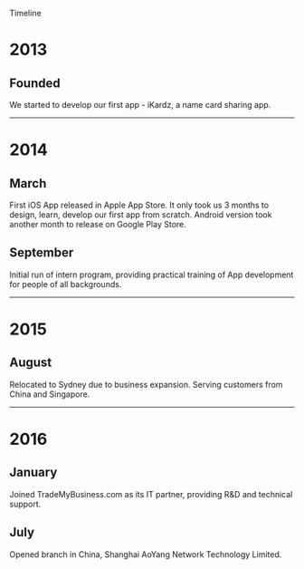 Timeline

# 2013
## Founded
We started to develop our first app - iKardz, a name card sharing app. 

---

# 2014
## March
First iOS App released in Apple App Store. It only took us 3 months to design, learn, develop our first app from scratch. Android version took another month to release on Google Play Store.

## September
Initial run of intern program, providing practical training of App development for people of all backgrounds. 

---

# 2015

## August
Relocated to Sydney due to business expansion. Serving customers from China and Singapore. 

---

# 2016

## January
Joined TradeMyBusiness.com as its IT partner, providing R&D and technical support.  

## July
Opened branch in China, Shanghai AoYang Network Technology Limited. 